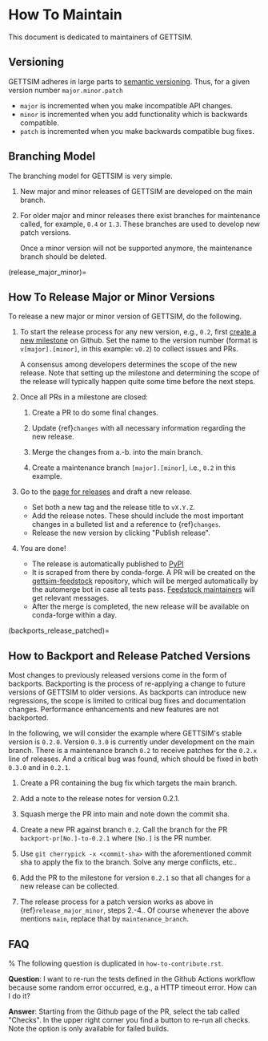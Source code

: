 # How To Maintain

This document is dedicated to maintainers of GETTSIM.

## Versioning

GETTSIM adheres in large parts to [semantic versioning](https://semver.org). Thus, for a
given version number `major.minor.patch`

- `major` is incremented when you make incompatible API changes.
- `minor` is incremented when you add functionality which is backwards compatible.
- `patch` is incremented when you make backwards compatible bug fixes.

## Branching Model

The branching model for GETTSIM is very simple.

1. New major and minor releases of GETTSIM are developed on the main branch.

1. For older major and minor releases there exist branches for maintenance called, for
   example, `0.4` or `1.3`. These branches are used to develop new patch versions.

   Once a minor version will not be supported anymore, the maintenance branch should be
   deleted.

(release_major_minor)=

## How To Release Major or Minor Versions

To release a new major or minor version of GETTSIM, do the following.

1. To start the release process for any new version, e.g., `0.2`, first
   [create a new milestone](https://github.com/iza-institute-of-labor-economics/gettsim/milestones/new)
   on Github. Set the name to the version number (format is `v[major].[minor]`, in this
   example: `v0.2`) to collect issues and PRs.

   A consensus among developers determines the scope of the new release. Note that
   setting up the milestone and determining the scope of the release will typically
   happen quite some time before the next steps.

1. Once all PRs in a milestone are closed:

   1. Create a PR to do some final changes.

   1. Update {ref}`changes` with all necessary information regarding the new release.

   1. Merge the changes from a.-b. into the main branch.

   1. Create a maintenance branch `[major].[minor]`, i.e., `0.2` in this example.

1. Go to the
   [page for releases](https://github.com/iza-institute-of-labor-economics/gettsim/releases)
   and draft a new release.

   - Set both a new tag and the release title to `vX.Y.Z`.
   - Add the release notes. These should include the most important changes in a
     bulleted list and a reference to {ref}`changes`.
   - Release the new version by clicking "Publish release".

1. You are done!

   - The release is automatically published to [PyPI](https://pypi.org/project/gettsim/)
   - It is scraped from there by conda-forge. A PR will be created on the
     [gettsim-feedstock](https://github.com/conda-forge/gettsim-feedstock) repository,
     which will be merged automatically by the automerge bot in case all tests pass.
     [Feedstock maintainers](https://github.com/conda-forge/gettsim-feedstock#feedstock-maintainers)
     will get relevant messages.
   - After the merge is completed, the new release will be available on conda-forge
     within a day.

(backports_release_patched)=

## How to Backport and Release Patched Versions

Most changes to previously released versions come in the form of backports. Backporting
is the process of re-applying a change to future versions of GETTSIM to older versions.
As backports can introduce new regressions, the scope is limited to critical bug fixes
and documentation changes. Performance enhancements and new features are not backported.

In the following, we will consider the example where GETTSIM's stable version is
`0.2.0`. Version `0.3.0` is currently under development on the main branch. There is a
maintenance branch `0.2` to receive patches for the `0.2.x` line of releases. And a
critical bug was found, which should be fixed in both `0.3.0` and in `0.2.1`.

1. Create a PR containing the bug fix which targets the main branch.

1. Add a note to the release notes for version 0.2.1.

1. Squash merge the PR into main and note down the commit sha.

1. Create a new PR against branch `0.2`. Call the branch for the PR
   `backport-pr[No.]-to-0.2.1` where `[No.]` is the PR number.

1. Use `git cherrypick -x <commit-sha>` with the aforementioned commit sha to apply the
   fix to the branch. Solve any merge conflicts, etc..

1. Add the PR to the milestone for version `0.2.1` so that all changes for a new release
   can be collected.

1. The release process for a patch version works as above in {ref}`release_major_minor`,
   steps 2.-4.. Of course whenever the above mentions `main`, replace that by
   `maintenance_branch`.

## FAQ

% The following question is duplicated in `how-to-contribute.rst`.

**Question**: I want to re-run the tests defined in the Github Actions workflow because
some random error occurred, e.g., a HTTP timeout error. How can I do it?

**Answer**: Starting from the Github page of the PR, select the tab called "Checks". In
the upper right corner you find a button to re-run all checks. Note the option is only
available for failed builds.
